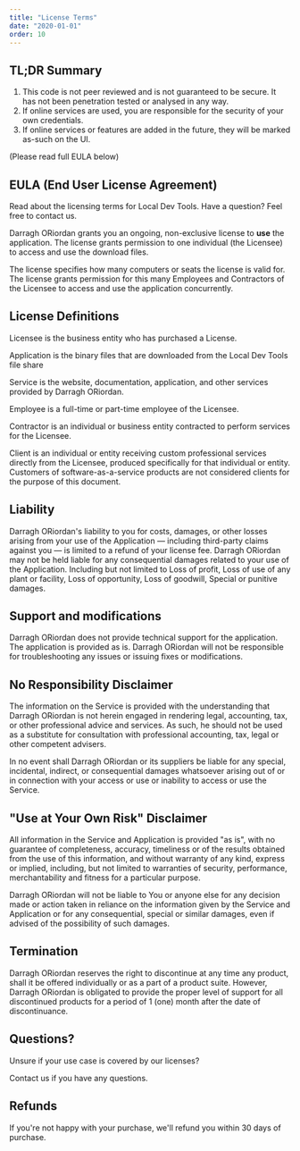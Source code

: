 ```yaml
---
title: "License Terms"
date: "2020-01-01"
order: 10
---
```


## TL;DR Summary

1. This code is not peer reviewed and is not guaranteed to be secure. It has not been penetration tested or analysed in any way.
1. If online services are used, you are responsible for the security of your own credentials.
1. If online services or features are added in the future, they will be marked as-such on the UI.

(Please read full EULA below)

## EULA (End User License Agreement)

Read about the licensing terms for Local Dev Tools. Have a question? Feel free to contact us.

Darragh ORiordan grants you an ongoing, non-exclusive license to **use** the application. The license grants permission to one individual (the Licensee) to access and use the download files.

The license specifies how many computers or seats the license is valid for. The license grants permission for this many Employees and Contractors of the Licensee to access and use the application concurrently.

## License Definitions

Licensee is the business entity who has purchased a License.

Application is the binary files that are downloaded from the Local Dev Tools file share

Service is the website, documentation, application, and other services provided by Darragh ORiordan.

Employee is a full-time or part-time employee of the Licensee.

Contractor is an individual or business entity contracted to perform services for the Licensee.

Client is an individual or entity receiving custom professional services directly from the Licensee, produced specifically for that individual or entity. Customers of software-as-a-service products are not considered clients for the purpose of this document.

## Liability

Darragh ORiordan's liability to you for costs, damages, or other losses arising from your use of the Application — including third-party claims against you — is limited to a refund of your license fee. Darragh ORiordan may not be held liable for any consequential damages related to your use of the Application. Including but not limited to Loss of profit, Loss of use of any plant or facility, Loss of opportunity, Loss of goodwill, Special or punitive damages.

## Support and modifications

Darragh ORiordan does not provide technical support for the application. The application is provided as is. Darragh ORiordan will not be responsible for troubleshooting any issues or issuing fixes or modifications.

## No Responsibility Disclaimer

The information on the Service is provided with the understanding that Darragh ORiordan is not herein engaged in rendering legal, accounting, tax, or other professional advice and services. As such, he should not be used as a substitute for consultation with professional accounting, tax, legal or other competent advisers.

In no event shall Darragh ORiordan or its suppliers be liable for any special, incidental, indirect, or consequential damages whatsoever arising out of or in connection with your access or use or inability to access or use the Service.

## "Use at Your Own Risk" Disclaimer

All information in the Service and Application is provided "as is", with no guarantee of completeness, accuracy, timeliness or of the results obtained from the use of this information, and without warranty of any kind, express or implied, including, but not limited to warranties of security, performance, merchantability and fitness for a particular purpose.

Darragh ORiordan will not be liable to You or anyone else for any decision made or action taken in reliance on the information given by the Service and Application or for any consequential, special or similar damages, even if advised of the possibility of such damages.

## Termination

Darragh ORiordan reserves the right to discontinue at any time any product, shall it be offered individually or as a part of a product suite. However, Darragh ORiordan is obligated to provide the proper level of support for all discontinued products for a period of 1 (one) month after the date of discontinuance.

## Questions?

Unsure if your use case is covered by our licenses?

Contact us if you have any questions.

## Refunds

If you're not happy with your purchase, we'll refund you within 30 days of purchase.
